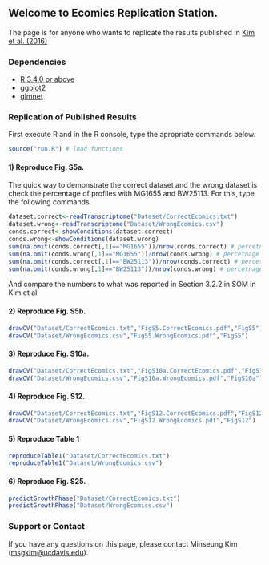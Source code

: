 ## Welcome to Ecomics Replication Station.

The page is for anyone who wants to replicate the results published in [Kim et al. (2016)](https://www.nature.com/articles/ncomms13090)

### Dependencies

- [R 3.4.0 or above](https://www.r-project.org/)
- [ggplot2](http://ggplot2.org/)
- [glmnet](https://cran.r-project.org/web/packages/glmnet/index.html)

### Replication of Published Results

First execute R and in the R console, type the apropriate commands below.

```R
source("run.R") # load functions
```

#### 1) Reproduce Fig. S5a.

The quick way to demonstrate the correct dataset and the wrong dataset is check the percentage of profiles with MG1655 and BW25113. For this, type the following commands.  

```R
dataset.correct<-readTranscriptome("Dataset/CorrectEcomics.txt")
dataset.wrong<-readTranscriptome("Dataset/WrongEcomics.csv")
conds.correct<-showConditions(dataset.correct)
conds.wrong<-showConditions(dataset.wrong)
sum(na.omit(conds.correct[,1]=="MG1655"))/nrow(conds.correct) # percetnage of profiles of MG1655 in the correct dataset
sum(na.omit(conds.wrong[,1]=="MG1655"))/nrow(conds.wrong) # percetnage of profiles of MG1655 in the wrong dataset
sum(na.omit(conds.correct[,1]=="BW25113"))/nrow(conds.correct) # percetnage of profiles of BW25113 in the correct dataset
sum(na.omit(conds.wrong[,1]=="BW25113"))/nrow(conds.wrong) # percetnage of profiles of BW25113 in the wrong dataset
```

And compare the numbers to what was reported in Section 3.2.2 in SOM in Kim et al.

#### 2) Reproduce Fig. S5b.

```R
drawCV("Dataset/CorrectEcomics.txt","FigS5.CorrectEcomics.pdf","FigS5")
drawCV("Dataset/WrongEcomics.csv","FigS5.WrongEcomics.pdf","FigS5")
```

#### 3) Reproduce Fig. S10a.

```R
drawCV("Dataset/CorrectEcomics.txt","FigS10a.CorrectEcomics.pdf","FigS10a")
drawCV("Dataset/WrongEcomics.csv","FigS10a.WrongEcomics.pdf","FigS10a")
```

#### 4) Reproduce Fig. S12.

```R
drawCV("Dataset/CorrectEcomics.txt","FigS12.CorrectEcomics.pdf","FigS12")
drawCV("Dataset/WrongEcomics.csv","FigS12.WrongEcomics.pdf","FigS12")
```

#### 5) Reproduce Table 1

```R
reproduceTable1("Dataset/CorrectEcomics.txt")
reproduceTable1("Dataset/WrongEcomics.csv")
```

#### 6) Reproduce Fig. S25.

```R
predictGrowthPhase("Dataset/CorrectEcomics.txt")
predictGrowthPhase("Dataset/WrongEcomics.csv")
```

### Support or Contact

If you have any questions on this page, please contact Minseung Kim (msgkim@ucdavis.edu).
